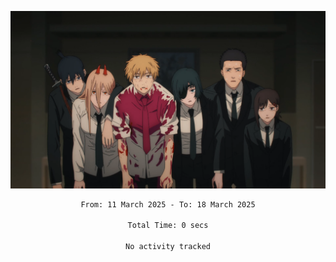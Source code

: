 <!-- Profile image -->
<p align="center">
 <img src="assets/Chainsaw-Man-Himeno-Chainsaw-Man-Denji-Chainsaw-Man-Aki-Chainsaw-Man-Power-Chainsaw-Man-Hirokazu-Arai-Chainsaw-Man-Kobeni-Chainsaw-Man-anime-boys-anime-girls-Anime-screenshot-blood-2202309-1294599272.png" width="1080px">
</p>
<!-- Profile image end -->

<div align="center">
<!--START_SECTION:waka-->

```txt
From: 11 March 2025 - To: 18 March 2025

Total Time: 0 secs

No activity tracked
```

<!--END_SECTION:waka-->
</div>
